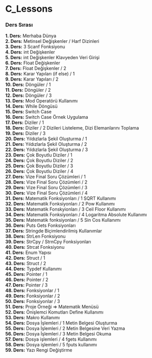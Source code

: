 # C_Lessons
 <h3> Ders Sırası </h3>

<b>1. Ders:</b> Merhaba Dünya <br>
<b>2. Ders:</b> Metinsel Değişkenler / Harf Dizinleri <br>
<b>3. Ders:</b> 3 Scanf Fonksiyonu <br>
<b>4. Ders:</b> int Değişkenler <br>
<b>5. Ders:</b> int Değişkenler Klavyeden Veri Girişi <br>
<b>6. Ders:</b> Float Değişkenler <br>
<b>7. Ders:</b> Float Değişkenler / 2 <br>
<b>8. Ders:</b> Karar Yapıları (if else) / 1 <br>
<b>9. Ders:</b> Karar Yapıları / 2 <br>
<b>10. Ders:</b> Döngüler / 1 <br>
<b>11. Ders:</b> Döngüler / 2 <br>
<b>12. Ders:</b> Döngüler / 3 <br>
<b>13. Ders:</b> Mod Operatörü Kullanımı <br>
<b>14. Ders:</b> While Döngüsü <br>
<b>15. Ders:</b> Switch Case <br>
<b>16. Ders:</b> Switch Case Örnek Uygulama <br>
<b>17. Ders:</b> Diziler / 1 <br>
<b>18. Ders:</b> Diziler / 2 Dizileri Listeleme, Dizi Elemanlarını Toplama <br>
<b>19. Ders:</b> Diziler / 3 <br>
<b>20. Ders:</b> Yıldızlarla Şekil Oluşturma / 1 <br>
<b>21. Ders:</b> Yıldızlarla Şekil Oluşturma / 2 <br>
<b>22. Ders:</b> Yıldızlarla Şekil Oluşturma / 3 <br>
<b>23. Ders:</b> Çok Boyutlu Diziler / 1 <br>
<b>24. Ders:</b> Çok Boyutlu Diziler / 2 <br>
<b>25. Ders:</b> Çok Boyutlu Diziler / 3 <br>
<b>26. Ders:</b> Çok Boyutlu Diziler / 4 <br>
<b>27. Ders:</b> Vize Final Soru Çözümleri / 1 <br>
<b>28. Ders:</b> Vize Final Soru Çözümleri / 2 <br>
<b>29. Ders:</b> Vize Final Soru Çözümleri / 3 <br>
<b>30. Ders:</b> Vize Final Soru Çözümleri / 4 <br>
<b>31. Ders:</b> Matematik Fonksiyonları / 1 SQRT Kullanımı <br>
<b>32. Ders:</b> Matematik Fonksiyonları / 2 Pow Kullanımı <br>
<b>33. Ders:</b> Matematik Fonskyionları / 3 Ceil Floor Kullanımı <br>
<b>34. Ders:</b> Matematik Fonksiyonları / 4 Logaritma Absolute Kullanımı <br>
<b>35. Ders:</b> Matematik fonksiyonları / 5 Sin Cos Kullanımı <br>
<b>36. Ders:</b> Puts Gets Fonksiyonları <br> 
<b>37. Ders:</b> Stringde Biçimlendirilmiş Kullanımlar <br>
<b>38. Ders:</b> StrLen Fonksiyonu <br> 
<b>39. Ders:</b> StrCpy / StrnCpy Fonksiyonları <br>
<b>40. Ders:</b> Strcat Fonksiyonu <br>
<b>41. Ders:</b> Enum Yapısı <br>
<b>42. Ders:</b> Struct / 1 <br>
<b>43. Ders:</b> Struct / 2 <br>
<b>44. Ders:</b> Typdef Kullanımı <br>
<b>45. Ders:</b> Pointer / 1 <br>
<b>46. Ders:</b> Pointer / 2 <br>
<b>47. Ders:</b> Pointer / 3 <br>
<b>48. Ders:</b> Fonksiyonlar / 1 <br>
<b>49. Ders:</b> Fonksiyonlar / 2 <br>
<b>50. Ders:</b> Fonksiyonlar / 3 <br>
<b>51. Ders:</b> Proje Örneği => Matematik Menüsü <br> 
<b>52. Ders:</b> Önişlemci Komutları Define Kullanımı <br>
<b>53. Ders:</b> Makro Kullanımı <br>
<b>54. Ders:</b> Dosya İşlemleri / 1 Metin Belgesi Oluşturma <br>
<b>55. Ders:</b> Dosya İşlemleri / 2 Metin Belgesine Veri Yazma <br>
<b>56. Ders:</b> Dosya İşlemleri / 3 Metin Belgesi Okuma <br>
<b>57. Ders:</b> Dosya işlemleri / 4 fgets Kullanımı <br>
<b>58. Ders:</b> Dosya işlemleri / 5 fputs kullanımı <br>
<b>59. Ders:</b> Yazı Rengi Değiştirme 
